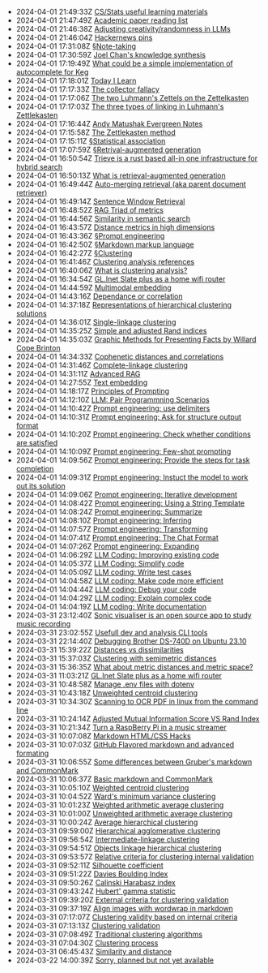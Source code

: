 * 2024-04-01 21:49:33Z [CS/Stats useful learning materials](../12)
* 2024-04-01 21:47:49Z [Academic paper reading list ](../11)
* 2024-04-01 21:46:38Z [Adjusting creativity/randomness in LLMs](../62)
* 2024-04-01 21:46:04Z [Hackernews pins ](../8)
* 2024-04-01 17:31:08Z [§Note-taking](../95)
* 2024-04-01 17:30:59Z [Joel Chan's knowledge synthesis](../99)
* 2024-04-01 17:19:49Z [What could be a simple implementation of autocomplete for Keg](../55)
* 2024-04-01 17:18:01Z [Today I Learn](../54)
* 2024-04-01 17:17:33Z [The collector fallacy](../52)
* 2024-04-01 17:17:06Z [The two Luhmann's Zettels on the Zettelkasten](../51)
* 2024-04-01 17:17:03Z [The three types of linking in Luhmann's Zettlekasten](../50)
* 2024-04-01 17:16:44Z [Andy Matushak Evergreen Notes](../49)
* 2024-04-01 17:15:58Z [The Zettlekasten method](../1)
* 2024-04-01 17:15:11Z [§Statistical association](../2)
* 2024-04-01 17:07:59Z [§Retrival-augmented generation](../98)
* 2024-04-01 16:50:54Z [Trieve is a rust based all-in one infrastructure for hybrid search](../69)
* 2024-04-01 16:50:13Z [What is retrieval-augmented generation](../67)
* 2024-04-01 16:49:44Z [Auto-merging retrieval (aka parent document retriever)](../63)
* 2024-04-01 16:49:14Z [Sentence Window Retrieval](../64)
* 2024-04-01 16:48:52Z [RAG Triad of metrics](../65)
* 2024-04-01 16:44:56Z [Similarity in semantic search](../66)
* 2024-04-01 16:43:57Z [Distance metrics in high dimensions](../61)
* 2024-04-01 16:43:36Z [§Prompt engineering](../70)
* 2024-04-01 16:42:50Z [§Markdown markup language](../40)
* 2024-04-01 16:42:27Z [§Clustering](../5)
* 2024-04-01 16:41:46Z [Clustering analysis references](../97)
* 2024-04-01 16:40:06Z [What is clustering analysis?](../96)
* 2024-04-01 16:34:54Z [GL.Inet Slate plus as a home wifi router](../18)
* 2024-04-01 14:44:59Z [Multimodal embedding](../93)
* 2024-04-01 14:43:16Z [Dependance or correlation ](../15)
* 2024-04-01 14:37:18Z [Representations of hierarchical clustering solutions](../33)
* 2024-04-01 14:36:01Z [Single-linkage clustering](../29)
* 2024-04-01 14:35:25Z [Simple and adjusted Rand indices](../21)
* 2024-04-01 14:35:03Z [Graphic Methods for Presenting Facts by Willard Cope Brinton](../68)
* 2024-04-01 14:34:33Z [Cophenetic distances and correlations](../23)
* 2024-04-01 14:31:46Z [Complete-linkage clustering](../30)
* 2024-04-01 14:31:11Z [Advanced RAG](../94)
* 2024-04-01 14:27:55Z [Text embedding](../60)
* 2024-04-01 14:18:17Z [Principles of Prompting](../71)
* 2024-04-01 14:12:10Z [LLM: Pair Programmning Scenarios](../85)
* 2024-04-01 14:10:42Z [Prompt engineering: use delimiters](../72)
* 2024-04-01 14:10:31Z [Prompt engineering: Ask for structure output format](../73)
* 2024-04-01 14:10:20Z [Prompt engineering: Check whether conditions are satisfied](../74)
* 2024-04-01 14:10:09Z [Prompt engineering: Few-shot prompting](../75)
* 2024-04-01 14:09:56Z [Prompt engineering: Provide the steps for task completion](../76)
* 2024-04-01 14:09:31Z [Prompt engineering: Instuct the model to work out its solution](../77)
* 2024-04-01 14:09:06Z [Prompt engineering: Iterative development](../78)
* 2024-04-01 14:08:42Z [Prompt engineering: Using a String Template](../79)
* 2024-04-01 14:08:24Z [Prompt engineering: Summarize](../80)
* 2024-04-01 14:08:10Z [Prompt engineering: Inferring](../81)
* 2024-04-01 14:07:57Z [Prompt engineering: Transforming](../82)
* 2024-04-01 14:07:41Z [Prompt engineering: The Chat Format](../84)
* 2024-04-01 14:07:26Z [Prompt engineering: Expanding](../83)
* 2024-04-01 14:06:29Z [LLM Coding: Improving existing code](../86)
* 2024-04-01 14:05:37Z [LLM Coding: Simplify code](../87)
* 2024-04-01 14:05:09Z [LLM coding: Write test cases](../88)
* 2024-04-01 14:04:58Z [LLM coding: Make code more efficient](../89)
* 2024-04-01 14:04:44Z [LLM coding: Debug your code](../90)
* 2024-04-01 14:04:29Z [LLM coding: Explain complex code](../91)
* 2024-04-01 14:04:19Z [LLM coding: Write documentation](../92)
* 2024-03-31 23:12:40Z [Sonic visualiser is an open source app to study music recording](../56)
* 2024-03-31 23:02:55Z [Usefull dev and analysis CLI tools](../13)
* 2024-03-31 22:14:40Z [Debugging Brother DS-740D on Ubuntu 23.10](../47)
* 2024-03-31 15:39:22Z [Distances vs dissimilarities](../4)
* 2024-03-31 15:37:03Z [Clustering with semimetric distances](../17)
* 2024-03-31 15:36:35Z [What about metric distances and metric space?](../16)
* 2024-03-31 11:03:21Z [GL.Inet Slate plus as a home wifi router](../58)
* 2024-03-31 10:48:58Z [Manage .env files with dotenv](../53)
* 2024-03-31 10:43:18Z [Unweighted centroid clustering](../37)
* 2024-03-31 10:34:30Z [Scanning to OCR PDF in linux from the command line](../48)
* 2024-03-31 10:24:14Z [Adjusted Mutual Information Score VS Rand Index](../46)
* 2024-03-31 10:21:34Z [Turn a RaspBerry Pi in a music streamer](../45)
* 2024-03-31 10:07:08Z [Markdown HTML/CSS Hacks](../44)
* 2024-03-31 10:07:03Z [GitHub Flavored markdown and advanced formating](../43)
* 2024-03-31 10:06:55Z [Some differences between Gruber's markdown and CommonMark ](../42)
* 2024-03-31 10:06:37Z [Basic markdown and CommonMark](../41)
* 2024-03-31 10:05:10Z [Weighted centroid clustering](../38)
* 2024-03-31 10:04:52Z [Ward's minimum variance clustering](../39)
* 2024-03-31 10:01:23Z [Weighted arithmetic average clustering](../36)
* 2024-03-31 10:01:00Z [Unweighted arithmetic average clustering](../35)
* 2024-03-31 10:00:24Z [Average hierarchical clustering](../34)
* 2024-03-31 09:59:00Z [Hierarchical agglomerative clustering](../32)
* 2024-03-31 09:56:54Z [Intermediate-linkage clustering](../31)
* 2024-03-31 09:54:51Z [Objects linkage hierarchical clustering](../28)
* 2024-03-31 09:53:57Z [Relative criteria for clustering internal validation](../27)
* 2024-03-31 09:52:11Z [Silhouette coefficient](../26)
* 2024-03-31 09:51:22Z [Davies Boulding Index](../25)
* 2024-03-31 09:50:26Z [Calinski Harabasz index](../24)
* 2024-03-31 09:43:24Z [Hubert' gamma statistic](../22)
* 2024-03-31 09:39:20Z [External criteria for clustering validation](../20)
* 2024-03-31 09:37:19Z [Align images with wordwrap in markdown](../19)
* 2024-03-31 07:17:07Z [Clustering validity based on internal criteria](../10)
* 2024-03-31 07:13:13Z [Clustering validation](../9)
* 2024-03-31 07:08:49Z [Traditional clustering algorithms](../7)
* 2024-03-31 07:04:30Z [Clustering process](../6)
* 2024-03-31 06:45:43Z [Similarity and distance](../3)
* 2024-03-22 14:00:39Z [Sorry, planned but not yet available](../0)
